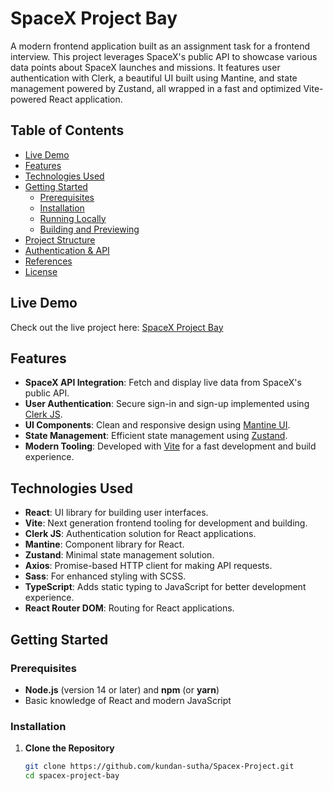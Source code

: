 # SpaceX Project Bay

A modern frontend application built as an assignment task for a frontend interview. This project leverages SpaceX's public API to showcase various data points about SpaceX launches and missions. It features user authentication with Clerk, a beautiful UI built using Mantine, and state management powered by Zustand, all wrapped in a fast and optimized Vite-powered React application.

## Table of Contents

- [Live Demo](#live-demo)
- [Features](#features)
- [Technologies Used](#technologies-used)
- [Getting Started](#getting-started)
  - [Prerequisites](#prerequisites)
  - [Installation](#installation)
  - [Running Locally](#running-locally)
  - [Building and Previewing](#building-and-previewing)
- [Project Structure](#project-structure)
- [Authentication & API](#authentication--api)
- [References](#references)
- [License](#license)

## Live Demo

Check out the live project here: [SpaceX Project Bay](https://spacex-project-bay.vercel.app/)

## Features

- **SpaceX API Integration**: Fetch and display live data from SpaceX's public API.
- **User Authentication**: Secure sign-in and sign-up implemented using [Clerk JS](https://clerk.dev/).
- **UI Components**: Clean and responsive design using [Mantine UI](https://mantine.dev/).
- **State Management**: Efficient state management using [Zustand](https://zustand-demo.pmnd.rs/).
- **Modern Tooling**: Developed with [Vite](https://vitejs.dev/) for a fast development and build experience.

## Technologies Used

- **React**: UI library for building user interfaces.
- **Vite**: Next generation frontend tooling for development and building.
- **Clerk JS**: Authentication solution for React applications.
- **Mantine**: Component library for React.
- **Zustand**: Minimal state management solution.
- **Axios**: Promise-based HTTP client for making API requests.
- **Sass**: For enhanced styling with SCSS.
- **TypeScript**: Adds static typing to JavaScript for better development experience.
- **React Router DOM**: Routing for React applications.

## Getting Started

### Prerequisites

- **Node.js** (version 14 or later) and **npm** (or **yarn**)
- Basic knowledge of React and modern JavaScript

### Installation

1. **Clone the Repository**

   ```bash
   git clone https://github.com/kundan-sutha/Spacex-Project.git
   cd spacex-project-bay
